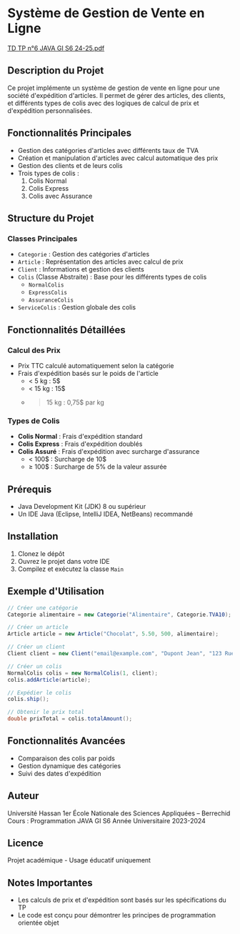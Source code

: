 # Système de Gestion de Vente en Ligne
[TD TP n°6 JAVA GI S6 24-25.pdf](https://github.com/user-attachments/files/19470623/TD.TP.n.6.JAVA.GI.S6.24-25.pdf)

## Description du Projet
Ce projet implémente un système de gestion de vente en ligne pour une société d'expédition d'articles. Il permet de gérer des articles, des clients, et différents types de colis avec des logiques de calcul de prix et d'expédition personnalisées.

## Fonctionnalités Principales
- Gestion des catégories d'articles avec différents taux de TVA
- Création et manipulation d'articles avec calcul automatique des prix
- Gestion des clients et de leurs colis
- Trois types de colis : 
  1. Colis Normal
  2. Colis Express
  3. Colis avec Assurance

## Structure du Projet
### Classes Principales
- `Categorie` : Gestion des catégories d'articles
- `Article` : Représentation des articles avec calcul de prix
- `Client` : Informations et gestion des clients
- `Colis` (Classe Abstraite) : Base pour les différents types de colis
  - `NormalColis`
  - `ExpressColis`
  - `AssuranceColis`
- `ServiceColis` : Gestion globale des colis

## Fonctionnalités Détaillées
### Calcul des Prix
- Prix TTC calculé automatiquement selon la catégorie
- Frais d'expédition basés sur le poids de l'article
  - < 5 kg : 5$
  - < 15 kg : 15$
  - > 15 kg : 0,75$ par kg

### Types de Colis
- **Colis Normal** : Frais d'expédition standard
- **Colis Express** : Frais d'expédition doublés
- **Colis Assuré** : Frais d'expédition avec surcharge d'assurance
  - < 100$ : Surcharge de 10$
  - ≥ 100$ : Surcharge de 5% de la valeur assurée

## Prérequis
- Java Development Kit (JDK) 8 ou supérieur
- Un IDE Java (Eclipse, IntelliJ IDEA, NetBeans) recommandé

## Installation
1. Clonez le dépôt
2. Ouvrez le projet dans votre IDE
3. Compilez et exécutez la classe `Main`

## Exemple d'Utilisation
```java
// Créer une catégorie
Categorie alimentaire = new Categorie("Alimentaire", Categorie.TVA10);

// Créer un article
Article article = new Article("Chocolat", 5.50, 500, alimentaire);

// Créer un client
Client client = new Client("email@example.com", "Dupont Jean", "123 Rue de Paris", "0612345678");

// Créer un colis
NormalColis colis = new NormalColis(1, client);
colis.addArticle(article);

// Expédier le colis
colis.ship();

// Obtenir le prix total
double prixTotal = colis.totalAmount();
```

## Fonctionnalités Avancées
- Comparaison des colis par poids
- Gestion dynamique des catégories
- Suivi des dates d'expédition

## Auteur
Université Hassan 1er
École Nationale des Sciences Appliquées – Berrechid
Cours : Programmation JAVA GI S6
Année Universitaire 2023-2024

## Licence
Projet académique - Usage éducatif uniquement

## Notes Importantes
- Les calculs de prix et d'expédition sont basés sur les spécifications du TP
- Le code est conçu pour démontrer les principes de programmation orientée objet
